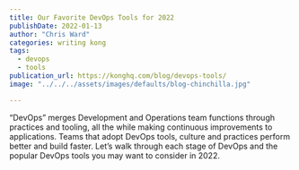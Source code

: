 ```yaml
---
title: Our Favorite DevOps Tools for 2022
publishDate: 2022-01-13
author: "Chris Ward"
categories: writing kong
tags: 
  - devops
  - tools
publication_url: https://konghq.com/blog/devops-tools/
image: "../../../assets/images/defaults/blog-chinchilla.jpg"

---
```


“DevOps” merges Development and Operations team functions through practices and tooling, all the while making continuous improvements to applications. Teams that adopt DevOps tools, culture and practices perform better and build faster. Let’s walk through each stage of DevOps and the popular DevOps tools you may want to consider in 2022.